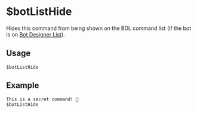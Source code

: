 # $botListHide
Hides this command from being shown on the BDL command list (if the bot is on [Bot Designer List](https://botdesignerdiscord.com)).

## Usage
```
$botListHide
```

## Example
```
This is a secret command! 🤫
$botListHide
```
